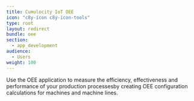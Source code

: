 ```yaml
---
title: Cumulocity IoT OEE
icon: "c8y-icon c8y-icon-tools"
type: root
layout: redirect
bundle: oee
section:
  - app_development
audience:
  - Users
weight: 100
---
```


Use the OEE application to measure the efficiency, effectiveness and performance of your production processesby creating OEE configuration calculations for machines and machine lines.
